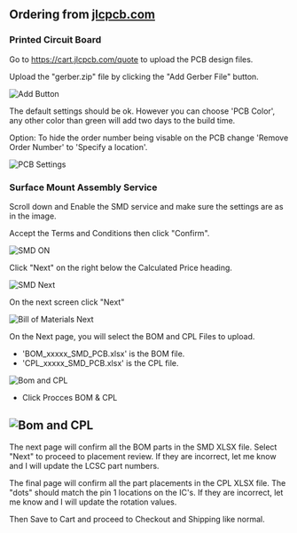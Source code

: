 ## Ordering from [jlcpcb.com](https://jlcpcb.com/)

### Printed Circuit Board

Go to https://cart.jlcpcb.com/quote to upload the PCB design files.

Upload the "gerber.zip" file by clicking the "Add Gerber File" button.

![Add Button](https://github.com/GDWoody/Pixel-Controllers/blob/main/image/add_gerber.png)

The default settings should be ok. However you can choose 'PCB Color', any other color than green will add two days to the build time.

Option: To hide the order number being visable on the PCB change 'Remove Order Number' to 'Specify a location'.

![PCB Settings](https://github.com/GDWoody/Pixel-Controllers/blob/main/image/pcb_settings.png)

### Surface Mount Assembly Service


Scroll down and Enable the SMD service and make sure the settings are as in the image.

Accept the Terms and Conditions then click "Confirm".


![SMD ON](https://github.com/GDWoody/Pixel-Controllers/blob/main/image/smd_select.png)


Click "Next" on the right below the Calculated Price heading.

![SMD Next](https://github.com/GDWoody/Pixel-Controllers/blob/main/image/gerber_next.png)


On the next screen click "Next"

![Bill of Materials Next](https://github.com/GDWoody/Pixel-Controllers/blob/main/image/bill_of_materials.png)


On the Next page, you will select the BOM and CPL Files to upload.

* 'BOM_xxxxx_SMD_PCB.xlsx' is the BOM file.
* 'CPL_xxxxx_SMD_PCB.xlsx' is the CPL file.


![Bom and CPL](https://github.com/GDWoody/Pixel-Controllers/blob/main/image/bom_cpl.png)

* Click Procces BOM & CPL

![Bom and CPL](https://github.com/GDWoody/Pixel-Controllers/blob/main/image/process_bom_cpl.png)
---

The next page will confirm all the BOM parts in the SMD XLSX file. Select "Next" to proceed to placement review. If they are incorrect, let me know and I will update the LCSC part numbers.



The final page will confirm all the part placements in the CPL XLSX file. The "dots" should match the pin 1 locations on the IC's. If they are incorrect, let me know and I will update the rotation values.



Then Save to Cart and proceed to Checkout and Shipping like normal.